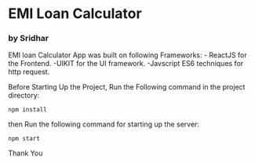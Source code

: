# EMI Loan Calculator
### by Sridhar

EMI loan Calculator App was built on following Frameworks:
     - ReactJS for the Frontend.
     -UIKIT for the UI framework.
     -Javscript ES6 techniques for http request.
     
Before Starting Up the Project, Run the Following command in the project directory:

```
npm install
```
then Run the following command for starting up the server:
```
npm start
```
Thank You

